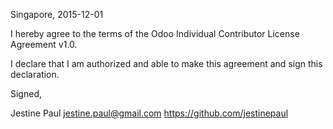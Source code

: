 Singapore, 2015-12-01

I hereby agree to the terms of the Odoo Individual Contributor License
Agreement v1.0.

I declare that I am authorized and able to make this agreement and sign this
declaration.

Signed,

Jestine Paul jestine.paul@gmail.com https://github.com/jestinepaul
